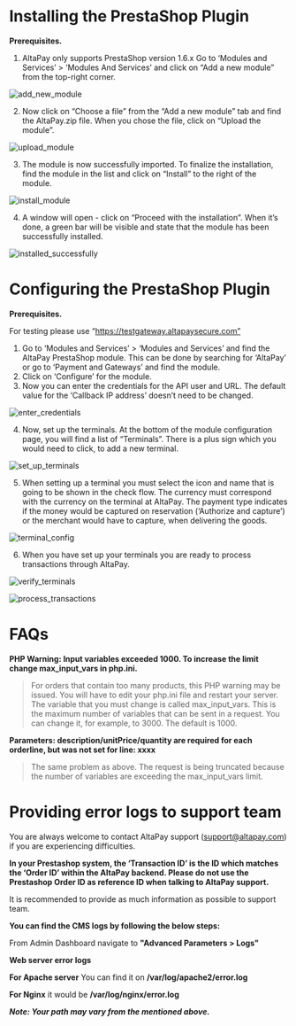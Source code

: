 # Installing the PrestaShop Plugin

**Prerequisites.**

1. AltaPay only supports PrestaShop version 1.6.x
Go to ‘Modules and Services’ > ‘Modules And Services’ and click on “Add a new module” from the top-right corner.

![add_new_module](https://github.com/AltaPay/plugin-prestashop/blob/Documentation/Docs/Installation/Installing%20the%20PrestaShop.png)

2. Now click on “Choose a file” from the “Add a new module” tab and find the AltaPay.zip file. When you chose the file, click on “Upload the module”.

![upload_module](https://github.com/AltaPay/plugin-prestashop/blob/Documentation/Docs/Installation/Installing%20the%20PrestaShop_1.png)

3. The module is now successfully imported. To finalize the installation, find the module in the list and click on “Install” to the right of the module.

![install_module](https://github.com/AltaPay/plugin-prestashop/blob/Documentation/Docs/Installation/Installing%20the%20PrestaShop_2.png)

4. A window will open - click on “Proceed with the installation”. When it’s done, a green bar will be visible and state that the module has been successfully installed.

![installed_successfully](https://github.com/AltaPay/plugin-prestashop/blob/Documentation/Docs/Installation/Installing%20the%20PrestaShop_3.png)

# Configuring the PrestaShop Plugin

**Prerequisites.**

For testing please use “https://testgateway.altapaysecure.com”

1. Go to ‘Modules and Services’ > ‘Modules and Services’ and find the AltaPay PrestaShop module. This can be done by searching for ‘AltaPay’ or go to ‘Payment and Gateways’ and find the module. 
2. Click on ‘Configure’ for the module. 
3. Now you can enter the credentials for the API user and URL. The default value for the ‘Callback IP address’ doesn’t need to be changed.

![enter_credentials](https://github.com/AltaPay/plugin-prestashop/blob/Documentation/Docs/Configuration/Configuring%20the%20PrestaShop.png)

4. Now, set up the terminals. At the bottom of the module configuration page, you will find a list of “Terminals”. There is a plus sign which you would need to click, to add a new terminal.

![set_up_terminals](https://github.com/AltaPay/plugin-prestashop/blob/Documentation/Docs/Configuration/Configuring%20the%20PrestaShop.jpg)

5. When setting up a terminal you must select the icon and name that is going to be shown in the check flow.  The currency must correspond with the currency on the terminal at AltaPay.  The payment type indicates if the money would be captured on reservation (‘Authorize and capture’) or the merchant would have to capture, when delivering the goods.

![terminal_config](https://github.com/AltaPay/plugin-prestashop/blob/Documentation/Docs/Configuration/Configuring%20the%20PrestaShop_1.png)

6. When you have set up your terminals you are ready to process transactions through AltaPay.

![verify_terminals](https://github.com/AltaPay/plugin-prestashop/blob/Documentation/Docs/Configuration/Configuring%20the%20PrestaShop_1.jpg)

![process_transactions](https://github.com/AltaPay/plugin-prestashop/blob/Documentation/Docs/Configuration/Configuring%20the%20PrestaShop_2.jpg)

# FAQs

**PHP Warning: Input variables exceeded 1000. To increase the limit change max_input_vars in php.ini.**
> For orders that contain too many products, this PHP warning may be issued. You will have to edit your php.ini file and restart your server.
> The variable that you must change is called max_input_vars. This is the maximum number of variables that can be sent in a request. You can change it, for example, to 3000. The default is 1000.

**Parameters: description/unitPrice/quantity are required for each orderline, but was not set for line: xxxx**
> The same problem as above. The request is being truncated because the number of variables are exceeding the max_input_vars limit.

# Providing error logs to support team

You are always welcome to contact AltaPay support (support@altapay.com) if you are experiencing difficulties.

**In your Prestashop system, the ‘Transaction ID’ is the ID which matches the ‘Order ID’ within the AltaPay backend. Please do not use the Prestashop Order ID as reference ID when talking to AltaPay support.**

It is recommended to provide as much information as possible to support team.

**You can find the CMS logs by following the below steps:**

From Admin Dashboard navigate to **"Advanced Parameters > Logs"** 

**Web server error logs**

**For Apache server** You can find it on **/var/log/apache2/error.log** 
 
**For Nginx** it would be **/var/log/nginx/error.log** 

**_Note: Your path may vary from the mentioned above._**


